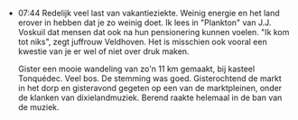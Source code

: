 - 07:44 	Redelijk veel last van vakantieziekte. Weinig energie en het land erover in hebben dat je zo weinig doet. Ik lees in "Plankton" van J.J. Voskuil dat mensen dat ook na hun pensionering kunnen voelen. "Ik kom tot niks", zegt juffrouw Veldhoven. Het is misschien ook vooral een kwestie van je er wel of niet over druk maken.
  
  Gister een mooie wandeling van zo'n 11 km gemaakt, bij kasteel Tonquédec. Veel bos. De stemming was goed. Gisterochtend de markt in het dorp en gisteravond gegeten op een van de marktpleinen, onder de klanken van dixielandmuziek. Berend raakte helemaal in de ban van de muziek.